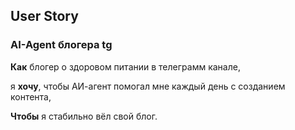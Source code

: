 ## User Story

### AI-Agent блогера tg

**Как** блогер о здоровом питании в телеграмм канале,

я **хочу**, чтобы АИ-агент помогал мне каждый день с созданием контента,

**Чтобы** я стабильно вёл свой блог.